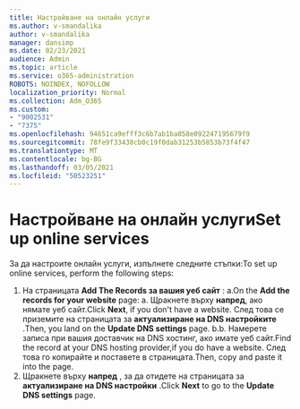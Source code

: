 ```yaml
---
title: Настройване на онлайн услуги
ms.author: v-smandalika
author: v-smandalika
manager: dansimp
ms.date: 02/23/2021
audience: Admin
ms.topic: article
ms.service: o365-administration
ROBOTS: NOINDEX, NOFOLLOW
localization_priority: Normal
ms.collection: Adm_O365
ms.custom:
- "9002531"
- "7375"
ms.openlocfilehash: 94651ca9efff3c6b7ab1ba858e092247195679f9
ms.sourcegitcommit: 78fe9f33438cb0c19f0dab31253b5853b73f4f47
ms.translationtype: MT
ms.contentlocale: bg-BG
ms.lasthandoff: 03/05/2021
ms.locfileid: "50523251"
---
```

# <a name="set-up-online-services"></a><span data-ttu-id="0fdcc-102">Настройване на онлайн услуги</span><span class="sxs-lookup"><span data-stu-id="0fdcc-102">Set up online services</span></span>

<span data-ttu-id="0fdcc-103">За да настроите онлайн услуги, изпълнете следните стъпки:</span><span class="sxs-lookup"><span data-stu-id="0fdcc-103">To set up online services, perform the following steps:</span></span>

1. <span data-ttu-id="0fdcc-104">На страницата **Add The Records за вашия уеб сайт** : a.</span><span class="sxs-lookup"><span data-stu-id="0fdcc-104">On the **Add the records for your website** page: a.</span></span> <span data-ttu-id="0fdcc-105">Щракнете върху **напред**, ако нямате уеб сайт.</span><span class="sxs-lookup"><span data-stu-id="0fdcc-105">Click **Next**, if you don't have a website.</span></span> <span data-ttu-id="0fdcc-106">След това се приземите на страницата за **актуализиране на DNS настройките** .</span><span class="sxs-lookup"><span data-stu-id="0fdcc-106">Then, you land on the **Update DNS settings** page.</span></span>
    <span data-ttu-id="0fdcc-107">b.</span><span class="sxs-lookup"><span data-stu-id="0fdcc-107">b.</span></span> <span data-ttu-id="0fdcc-108">Намерете записа при вашия доставчик на DNS хостинг, ако имате уеб сайт.</span><span class="sxs-lookup"><span data-stu-id="0fdcc-108">Find the record at your DNS hosting provider,if you do have a website.</span></span> <span data-ttu-id="0fdcc-109">След това го копирайте и поставете в страницата.</span><span class="sxs-lookup"><span data-stu-id="0fdcc-109">Then, copy and paste it into the page.</span></span>
2. <span data-ttu-id="0fdcc-110">Щракнете върху **напред** , за да отидете на страницата за **актуализиране на DNS настройки** .</span><span class="sxs-lookup"><span data-stu-id="0fdcc-110">Click **Next** to go to the **Update DNS settings** page.</span></span>